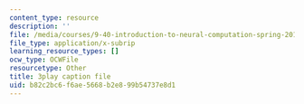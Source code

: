 ```yaml
---
content_type: resource
description: ''
file: /media/courses/9-40-introduction-to-neural-computation-spring-2018/b82c2bc6f6ae5668b2e899b54737e8d1_vQpo3rTwUjc.vtt
file_type: application/x-subrip
learning_resource_types: []
ocw_type: OCWFile
resourcetype: Other
title: 3play caption file
uid: b82c2bc6-f6ae-5668-b2e8-99b54737e8d1
---
```

